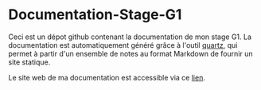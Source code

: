 # Documentation-Stage-G1

Ceci est un dépot github contenant la documentation de mon stage G1.
La documentation est automatiquement généré grâce à l'outil [quartz](https://quartz.jzhao.xyz/hosting), qui permet à partir d'un ensemble de notes au format Markdown de fournir un site statique.

Le site web de ma documentation est accessible via ce [lien](https://benoitlx.github.io/Documentation-Stage-G1/).
